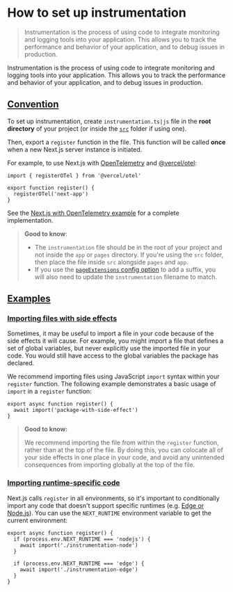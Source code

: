 # How to set up instrumentation

> Instrumentation is the process of using code to integrate monitoring and logging tools into your application. This allows you to track the performance and behavior of your application, and to debug issues in production.



Instrumentation is the process of using code to integrate monitoring and logging tools into your application. This allows you to track the performance and behavior of your application, and to debug issues in production.

## [Convention](#convention)

To set up instrumentation, create `instrumentation.ts|js` file in the **root directory** of your project (or inside the [`src`](/docs/app/api-reference/file-conventions/src-folder) folder if using one).

Then, export a `register` function in the file. This function will be called **once** when a new Next.js server instance is initiated.

For example, to use Next.js with [OpenTelemetry](https://opentelemetry.io/) and [@vercel/otel](https://vercel.com/docs/observability/otel-overview):

    import { registerOTel } from '@vercel/otel'
     
    export function register() {
      registerOTel('next-app')
    }

See the [Next.js with OpenTelemetry example](https://github.com/vercel/next.js/tree/canary/examples/with-opentelemetry) for a complete implementation.

> **Good to know**:
> 
> *   The `instrumentation` file should be in the root of your project and not inside the `app` or `pages` directory. If you're using the `src` folder, then place the file inside `src` alongside `pages` and `app`.
> *   If you use the [`pageExtensions` config option](/docs/app/api-reference/config/next-config-js/pageExtensions) to add a suffix, you will also need to update the `instrumentation` filename to match.

## [Examples](#examples)

### [Importing files with side effects](#importing-files-with-side-effects)

Sometimes, it may be useful to import a file in your code because of the side effects it will cause. For example, you might import a file that defines a set of global variables, but never explicitly use the imported file in your code. You would still have access to the global variables the package has declared.

We recommend importing files using JavaScript `import` syntax within your `register` function. The following example demonstrates a basic usage of `import` in a `register` function:

    export async function register() {
      await import('package-with-side-effect')
    }

> **Good to know:**
> 
> We recommend importing the file from within the `register` function, rather than at the top of the file. By doing this, you can colocate all of your side effects in one place in your code, and avoid any unintended consequences from importing globally at the top of the file.

### [Importing runtime-specific code](#importing-runtime-specific-code)

Next.js calls `register` in all environments, so it's important to conditionally import any code that doesn't support specific runtimes (e.g. [Edge or Node.js](/docs/app/api-reference/edge)). You can use the `NEXT_RUNTIME` environment variable to get the current environment:

    export async function register() {
      if (process.env.NEXT_RUNTIME === 'nodejs') {
        await import('./instrumentation-node')
      }
     
      if (process.env.NEXT_RUNTIME === 'edge') {
        await import('./instrumentation-edge')
      }
    }

